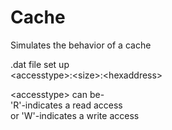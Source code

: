 # Cache
Simulates the behavior of a cache

.dat file set up <br />
\<accesstype>:\<size>:\<hexaddress>

\<accesstype> can be- <br />
'R'-indicates a read access <br />
or 'W'-indicates a write access
